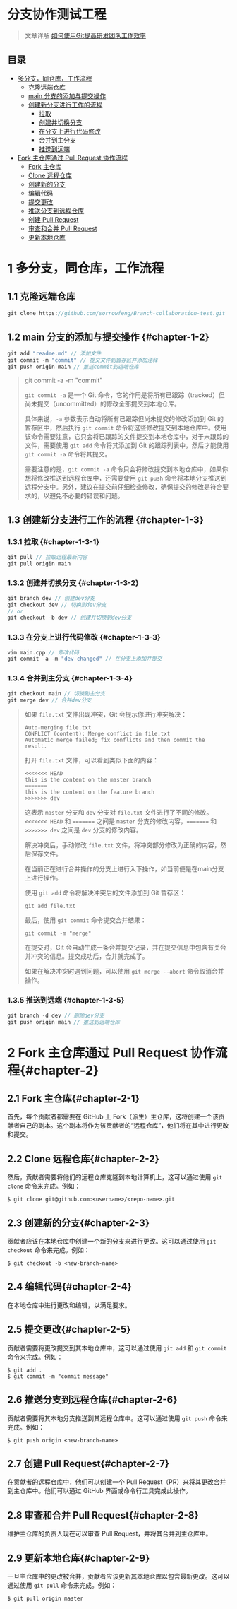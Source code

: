 # 分支协作测试工程

> 文章详解 [如何使用Git提高研发团队工作效率](https://zhuanlan.zhihu.com/p/55602151)




## 目录

* [多分支，同仓库，工作流程](#多分支，同仓库，工作流程)
	* [克隆远端仓库](#克隆远端仓库)
	* [main 分支的添加与提交操作 ](#chapter-1-2)
	* [创建新分支进行工作的流程 ](#chapter-1-3)
		* [拉取 ](#chapter-1-3-1)
		* [创建并切换分支 ](#chapter-1-3-2)
		* [在分支上进行代码修改 ](#chapter-1-3-3)
		* [合并到主分支 ](#chapter-1-3-4)
		* [推送到远端 ](#chapter-1-3-5)
* [Fork 主仓库通过 Pull Request 协作流程](#chapter-2)
	* [Fork 主仓库 ](#chapter-2-1)
	* [Clone 远程仓库 ](#chapter-2-2)
	* [创建新的分支 ](#chapter-2-3)
	* [编辑代码 ](#chapter-2-4)
	* [提交更改 ](#chapter-2-5)
	* [推送分支到远程仓库 ](#chapter-2-6)
	* [创建 Pull Request ](#chapter-2-7)
	* [审查和合并 Pull Request ](#chapter-2-8)
	* [更新本地仓库 ](#chapter-2-9)




# 1 多分支，同仓库，工作流程

## 1.1 克隆远端仓库

```cpp
git clone https://github.com/sorrowfeng/Branch-collaboration-test.git
```

## 1.2 main 分支的添加与提交操作 {#chapter-1-2}

```cpp
git add "readme.md" // 添加文件
git commit -m "commit" // 提交文件到暂存区并添加注释
git push origin main // 推送commit到远端仓库
```

> git commit -a -m "commit" 
>
> `git commit -a` 是一个 Git 命令，它的作用是将所有已跟踪（tracked）但尚未提交（uncommitted）的修改全部提交到本地仓库。
>
> 具体来说，`-a` 参数表示自动将所有已跟踪但尚未提交的修改添加到 Git 的暂存区中，然后执行 `git commit` 命令将这些修改提交到本地仓库中。使用该命令需要注意，它只会将已跟踪的文件提交到本地仓库中，对于未跟踪的文件，需要使用 `git add` 命令将其添加到 Git 的跟踪列表中，然后才能使用 `git commit -a` 命令将其提交。
>
> 需要注意的是，`git commit -a` 命令只会将修改提交到本地仓库中，如果你想将修改推送到远程仓库中，还需要使用 `git push` 命令将本地分支推送到远程分支中。另外，建议在提交前仔细检查修改，确保提交的修改是符合要求的，以避免不必要的错误和问题。

## 1.3 创建新分支进行工作的流程 {#chapter-1-3}

### 1.3.1 拉取 {#chapter-1-3-1}

```cpp
git pull // 拉取远程最新内容
git pull origin main
```

### 1.3.2 创建并切换分支 {#chapter-1-3-2}

```cpp
git branch dev // 创建dev分支
git checkout dev // 切换到dev分支
// or
git checkout -b dev // 创建并切换到dev分支
```

### 1.3.3 在分支上进行代码修改 {#chapter-1-3-3}

```cpp
vim main.cpp // 修改代码
git commit -a -m "dev changed" // 在分支上添加并提交
```

### 1.3.4 合并到主分支 {#chapter-1-3-4}

``` cpp
git checkout main // 切换到主分支
git merge dev // 合并dev分支
```

> 如果 `file.txt` 文件出现冲突，Git 会提示你进行冲突解决：
>
> ```
> Auto-merging file.txt
> CONFLICT (content): Merge conflict in file.txt
> Automatic merge failed; fix conflicts and then commit the result.
> ```
>
> 打开 `file.txt` 文件，可以看到类似下面的内容：
>
> ```
> <<<<<<< HEAD
> this is the content on the master branch
> =======
> this is the content on the feature branch
> >>>>>>> dev
> ```
>
> 这表示 `master` 分支和 `dev` 分支对 `file.txt` 文件进行了不同的修改。`<<<<<<< HEAD` 和 `=======` 之间是 `master` 分支的修改内容，`=======` 和 `>>>>>>> dev` 之间是 `dev` 分支的修改内容。
>
> 解决冲突后，手动修改 `file.txt` 文件，将冲突部分修改为正确的内容，然后保存文件。
>
> 在当前正在进行合并操作的分支上进行入下操作，如当前便是在main分支上进行操作。
>
> 使用 `git add` 命令将解决冲突后的文件添加到 Git 暂存区：
>
> ```
> git add file.txt
> ```
>
> 最后，使用 `git commit` 命令提交合并结果：
>
> ```
> git commit -m "merge"
> ```
>
> 在提交时，Git 会自动生成一条合并提交记录，并在提交信息中包含有关合并冲突的信息。提交成功后，合并就完成了。
>
> 如果在解决冲突时遇到问题，可以使用 `git merge --abort` 命令取消合并操作。

### 1.3.5 推送到远端 {#chapter-1-3-5}

```cpp
git branch -d dev // 删除dev分支
git push origin main // 推送到远端仓库
```

# 2 Fork 主仓库通过 Pull Request 协作流程{#chapter-2}

## 2.1 Fork 主仓库{#chapter-2-1}

首先，每个贡献者都需要在 GitHub 上 Fork（派生）主仓库，这将创建一个该贡献者自己的副本。这个副本将作为该贡献者的“远程仓库”，他们将在其中进行更改和提交。

## 2.2 Clone 远程仓库{#chapter-2-2}

然后，贡献者需要将他们的远程仓库克隆到本地计算机上，这可以通过使用 `git clone` 命令来完成。例如：

```
$ git clone git@github.com:<username>/<repo-name>.git
```

## 2.3 创建新的分支{#chapter-2-3}

贡献者应该在本地仓库中创建一个新的分支来进行更改。这可以通过使用 `git checkout` 命令来完成。例如：

```
$ git checkout -b <new-branch-name>
```

## 2.4 编辑代码{#chapter-2-4}

在本地仓库中进行更改和编辑，以满足要求。

## 2.5 提交更改{#chapter-2-5}

贡献者需要将更改提交到其本地仓库中，这可以通过使用 `git add` 和 `git commit` 命令来完成。例如：

```
$ git add .
$ git commit -m "commit message"
```

## 2.6 推送分支到远程仓库{#chapter-2-6}

贡献者需要将其本地分支推送到其远程仓库中。这可以通过使用 `git push` 命令来完成。例如：

```
$ git push origin <new-branch-name>
```

## 2.7 创建 Pull Request{#chapter-2-7}

在贡献者的远程仓库中，他们可以创建一个 Pull Request（PR）来将其更改合并到主仓库中。他们可以通过 GitHub 界面或命令行工具完成此操作。

## 2.8 审查和合并 Pull Request{#chapter-2-8}

维护主仓库的负责人现在可以审查 Pull Request，并将其合并到主仓库中。

## 2.9 更新本地仓库{#chapter-2-9}

一旦主仓库中的更改被合并，贡献者应该更新其本地仓库以包含最新更改。这可以通过使用 `git pull` 命令来完成。例如：

```
$ git pull origin master
```



